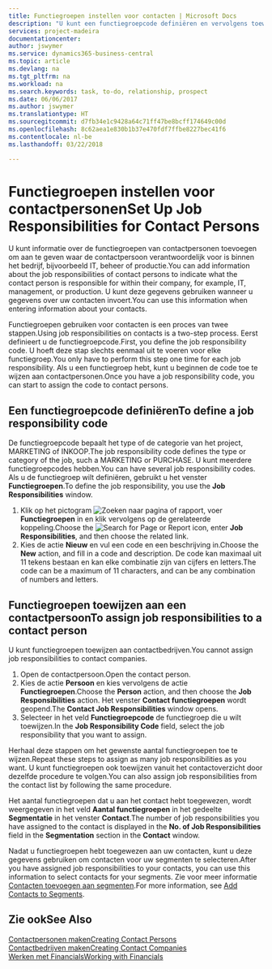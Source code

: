 ```yaml
---
title: Functiegroepen instellen voor contacten | Microsoft Docs
description: "U kunt een functiegroepcode definiëren en vervolgens toewijzen aan een contact om de taken aan te geven waarvoor uw contact verantwoordelijk is in hun bedrijf, bijvoorbeeld, IT of productie."
services: project-madeira
documentationcenter: 
author: jswymer
ms.service: dynamics365-business-central
ms.topic: article
ms.devlang: na
ms.tgt_pltfrm: na
ms.workload: na
ms.search.keywords: task, to-do, relationship, prospect
ms.date: 06/06/2017
ms.author: jswymer
ms.translationtype: HT
ms.sourcegitcommit: d7fb34e1c9428a64c71ff47be8bcff174649c00d
ms.openlocfilehash: 8c62aea1e830b1b37e470fdf7ffbe8227bec41f6
ms.contentlocale: nl-be
ms.lasthandoff: 03/22/2018

---
```

# <a name="set-up-job-responsibilities-for-contact-persons"></a><span data-ttu-id="e6f6f-103">Functiegroepen instellen voor contactpersonen</span><span class="sxs-lookup"><span data-stu-id="e6f6f-103">Set Up Job Responsibilities for Contact Persons</span></span>
<span data-ttu-id="e6f6f-104">U kunt informatie over de functiegroepen van contactpersonen toevoegen om aan te geven waar de contactpersoon verantwoordelijk voor is binnen het bedrijf, bijvoorbeeld IT, beheer of productie.</span><span class="sxs-lookup"><span data-stu-id="e6f6f-104">You can add information about the job responsibilities of contact persons to indicate what the contact person is responsible for within their company, for example, IT, management, or production.</span></span> <span data-ttu-id="e6f6f-105">U kunt deze gegevens gebruiken wanneer u gegevens over uw contacten invoert.</span><span class="sxs-lookup"><span data-stu-id="e6f6f-105">You can use this information when entering information about your contacts.</span></span>

<span data-ttu-id="e6f6f-106">Functiegroepen gebruiken voor contacten is een proces van twee stappen.</span><span class="sxs-lookup"><span data-stu-id="e6f6f-106">Using job responsibilities on contacts is a two-step process.</span></span> <span data-ttu-id="e6f6f-107">Eerst definieert u de functiegroepcode.</span><span class="sxs-lookup"><span data-stu-id="e6f6f-107">First, you define the job responsibility code.</span></span> <span data-ttu-id="e6f6f-108">U hoeft deze stap slechts eenmaal uit te voeren voor elke functiegroep.</span><span class="sxs-lookup"><span data-stu-id="e6f6f-108">You only have to perform this step one time for each job responsibility.</span></span> <span data-ttu-id="e6f6f-109">Als u een functiegroep hebt, kunt u beginnen de code toe te wijzen aan contactpersonen.</span><span class="sxs-lookup"><span data-stu-id="e6f6f-109">Once you have a job responsibility code, you can start to assign the code to contact persons.</span></span>

## <a name="to-define-a-job-responsibility-code"></a><span data-ttu-id="e6f6f-110">Een functiegroepcode definiëren</span><span class="sxs-lookup"><span data-stu-id="e6f6f-110">To define a job responsibility code</span></span>
<span data-ttu-id="e6f6f-111">De functiegroepcode bepaalt het type of de categorie van het project, MARKETING of INKOOP.</span><span class="sxs-lookup"><span data-stu-id="e6f6f-111">The job responsibility code defines the type or category of the job, such a MARKETING or PURCHASE.</span></span> <span data-ttu-id="e6f6f-112">U kunt meerdere functiegroepcodes hebben.</span><span class="sxs-lookup"><span data-stu-id="e6f6f-112">You can have several job responsibility codes.</span></span> <span data-ttu-id="e6f6f-113">Als u de functiegroep wilt definiëren, gebruikt u het venster **Functiegroepen**.</span><span class="sxs-lookup"><span data-stu-id="e6f6f-113">To define the job responsibility, you use the **Job Responsibilities** window.</span></span>

1. <span data-ttu-id="e6f6f-114">Klik op het pictogram ![Zoeken naar pagina of rapport](media/ui-search/search_small.png "pictogram Zoeken naar pagina of rapport"), voer **Functiegroepen** in en klik vervolgens op de gerelateerde koppeling.</span><span class="sxs-lookup"><span data-stu-id="e6f6f-114">Choose the ![Search for Page or Report](media/ui-search/search_small.png "Search for Page or Report icon") icon, enter **Job Responsibilities**, and then choose the related link.</span></span>
2. <span data-ttu-id="e6f6f-115">Kies de actie **Nieuw** en vul een code en een beschrijving in.</span><span class="sxs-lookup"><span data-stu-id="e6f6f-115">Choose the **New** action, and fill in a code and description.</span></span> <span data-ttu-id="e6f6f-116">De code kan maximaal uit 11 tekens bestaan en kan elke combinatie zijn van cijfers en letters.</span><span class="sxs-lookup"><span data-stu-id="e6f6f-116">The code can be a maximum of 11 characters, and can be any combination of numbers and letters.</span></span>

## <a name="to-assign-job-responsibilities-to-a-contact-person"></a><span data-ttu-id="e6f6f-117">Functiegroepen toewijzen aan een contactpersoon</span><span class="sxs-lookup"><span data-stu-id="e6f6f-117">To assign job responsibilities to a contact person</span></span>
<span data-ttu-id="e6f6f-118">U kunt functiegroepen toewijzen aan contactbedrijven.</span><span class="sxs-lookup"><span data-stu-id="e6f6f-118">You cannot assign job responsibilities to contact companies.</span></span>

1. <span data-ttu-id="e6f6f-119">Open de contactpersoon.</span><span class="sxs-lookup"><span data-stu-id="e6f6f-119">Open the contact person.</span></span>
2. <span data-ttu-id="e6f6f-120">Kies de actie **Persoon** en kies vervolgens de actie **Functiegroepen**.</span><span class="sxs-lookup"><span data-stu-id="e6f6f-120">Choose the **Person** action, and then choose the **Job Responsibilities** action.</span></span> <span data-ttu-id="e6f6f-121">Het venster **Contact functiegroepen** wordt geopend.</span><span class="sxs-lookup"><span data-stu-id="e6f6f-121">The **Contact Job Responsibilities** window opens.</span></span>
3. <span data-ttu-id="e6f6f-122">Selecteer in het veld **Functiegroepcode** de functiegroep die u wilt toewijzen.</span><span class="sxs-lookup"><span data-stu-id="e6f6f-122">In the **Job Responsibility Code** field, select the job responsibility that you want to assign.</span></span>

<span data-ttu-id="e6f6f-123">Herhaal deze stappen om het gewenste aantal functiegroepen toe te wijzen.</span><span class="sxs-lookup"><span data-stu-id="e6f6f-123">Repeat these steps to assign as many job responsibilities as you want.</span></span> <span data-ttu-id="e6f6f-124">U kunt functiegroepen ook toewijzen vanuit het contactoverzicht door dezelfde procedure te volgen.</span><span class="sxs-lookup"><span data-stu-id="e6f6f-124">You can also assign job responsibilities from the contact list by following the same procedure.</span></span>

<span data-ttu-id="e6f6f-125">Het aantal functiegroepen dat u aan het contact hebt toegewezen, wordt weergegeven in het veld **Aantal functiegroepen** in het gedeelte **Segmentatie** in het venster **Contact**.</span><span class="sxs-lookup"><span data-stu-id="e6f6f-125">The number of job responsibilities you have assigned to the contact is displayed in the **No. of Job Responsibilities** field in the **Segmentation** section in the **Contact** window.</span></span>

<span data-ttu-id="e6f6f-126">Nadat u functiegroepen hebt toegewezen aan uw contacten, kunt u deze gegevens gebruiken om contacten voor uw segmenten te selecteren.</span><span class="sxs-lookup"><span data-stu-id="e6f6f-126">After you have assigned job responsibilities to your contacts, you can use this information to select contacts for your segments.</span></span> <span data-ttu-id="e6f6f-127">Zie voor meer informatie [Contacten toevoegen aan segmenten](marketing-add-contact-segment.md).</span><span class="sxs-lookup"><span data-stu-id="e6f6f-127">For more information, see [Add Contacts to Segments](marketing-add-contact-segment.md).</span></span>

## <a name="see-also"></a><span data-ttu-id="e6f6f-128">Zie ook</span><span class="sxs-lookup"><span data-stu-id="e6f6f-128">See Also</span></span>
[<span data-ttu-id="e6f6f-129">Contactpersonen maken</span><span class="sxs-lookup"><span data-stu-id="e6f6f-129">Creating Contact Persons</span></span>](marketing-create-contact-persons.md)  
[<span data-ttu-id="e6f6f-130">Contactbedrijven maken</span><span class="sxs-lookup"><span data-stu-id="e6f6f-130">Creating Contact Companies</span></span>](marketing-create-contact-companies.md)  
[<span data-ttu-id="e6f6f-131">Werken met Financials</span><span class="sxs-lookup"><span data-stu-id="e6f6f-131">Working with Financials</span></span>](ui-work-product.md)

